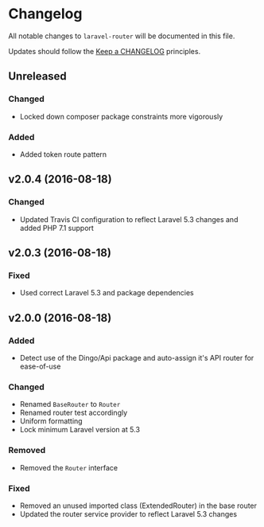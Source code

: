 # Changelog

All notable changes to `laravel-router` will be documented in this file.

Updates should follow the [Keep a CHANGELOG](http://keepachangelog.com/) principles.

## Unreleased

### Changed
- Locked down composer package constraints more vigorously

### Added
- Added token route pattern

## v2.0.4 (2016-08-18)

### Changed
- Updated Travis CI configuration to reflect Laravel 5.3 changes and added PHP 7.1 support 

## v2.0.3 (2016-08-18)

### Fixed
- Used correct Laravel 5.3 and package dependencies

## v2.0.0 (2016-08-18)

### Added
- Detect use of the Dingo/Api package and auto-assign it's API router for ease-of-use

### Changed
- Renamed `BaseRouter` to `Router`
- Renamed router test accordingly
- Uniform formatting
- Lock minimum Laravel version at 5.3

### Removed
- Removed the `Router` interface

### Fixed
- Removed an unused imported class (ExtendedRouter) in the base router
- Updated the router service provider to reflect Laravel 5.3 changes